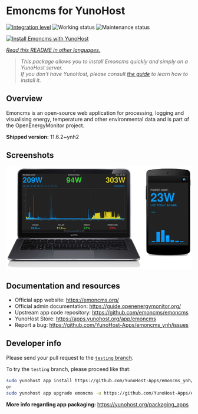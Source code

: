 <!--
N.B.: This README was automatically generated by <https://github.com/YunoHost/apps/tree/master/tools/readme_generator>
It shall NOT be edited by hand.
-->

# Emoncms for YunoHost

[![Integration level](https://dash.yunohost.org/integration/emoncms.svg)](https://ci-apps.yunohost.org/ci/apps/emoncms/) ![Working status](https://ci-apps.yunohost.org/ci/badges/emoncms.status.svg) ![Maintenance status](https://ci-apps.yunohost.org/ci/badges/emoncms.maintain.svg)

[![Install Emoncms with YunoHost](https://install-app.yunohost.org/install-with-yunohost.svg)](https://install-app.yunohost.org/?app=emoncms)

*[Read this README in other languages.](./ALL_README.md)*

> *This package allows you to install Emoncms quickly and simply on a YunoHost server.*  
> *If you don't have YunoHost, please consult [the guide](https://yunohost.org/install) to learn how to install it.*

## Overview

Emoncms is an open-source web application for processing, logging and visualising energy, temperature and other environmental data and is part of the OpenEnergyMonitor project.


**Shipped version:** 11.6.2~ynh2

## Screenshots

![Screenshot of Emoncms](./doc/screenshots/emoncms_graphic.png)

## Documentation and resources

- Official app website: <https://emoncms.org/>
- Official admin documentation: <https://guide.openenergymonitor.org/>
- Upstream app code repository: <https://github.com/emoncms/emoncms>
- YunoHost Store: <https://apps.yunohost.org/app/emoncms>
- Report a bug: <https://github.com/YunoHost-Apps/emoncms_ynh/issues>

## Developer info

Please send your pull request to the [`testing` branch](https://github.com/YunoHost-Apps/emoncms_ynh/tree/testing).

To try the `testing` branch, please proceed like that:

```bash
sudo yunohost app install https://github.com/YunoHost-Apps/emoncms_ynh/tree/testing --debug
or
sudo yunohost app upgrade emoncms -u https://github.com/YunoHost-Apps/emoncms_ynh/tree/testing --debug
```

**More info regarding app packaging:** <https://yunohost.org/packaging_apps>
